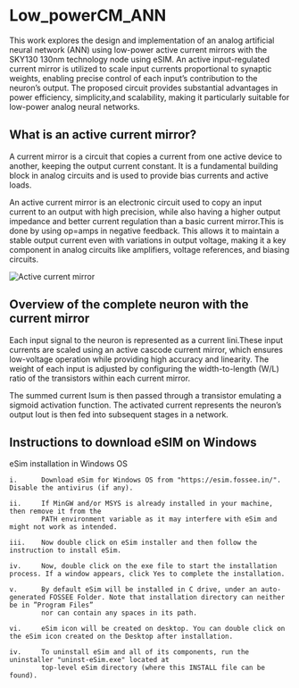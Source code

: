 # Low_powerCM_ANN

This work explores the design and implementation of an analog artificial neural network (ANN) using low-power active current mirrors with the SKY130 130nm technology node using eSIM. An active input-regulated current mirror is utilized to scale input currents proportional to synaptic weights, enabling precise control of each input’s contribution to the neuron’s output. The proposed circuit provides substantial advantages in power efficiency, simplicity,and scalability, making it particularly suitable for low-power analog neural networks.

## What is an active current mirror?

A current mirror is a circuit that copies a current from one active device to another, keeping the output current constant. It is a fundamental building block in analog circuits and is used to provide bias currents and active loads.

An active current mirror is an electronic circuit used to copy an input current to an output with high precision, while also having a higher output impedance and better current regulation than a basic current mirror.This is done by using op=amps in negative feedback. This allows it to maintain a stable output current even with variations in output voltage, making it a key component in analog circuits like amplifiers, voltage references, and biasing circuits.

![Active current mirror](https://github.com/user-attachments/assets/0f0eba49-3702-4027-9412-407c5150a959)

## Overview of the complete neuron with the current mirror 

Each input signal to the neuron is represented as a current Iini.These input currents are scaled using an active cascode current mirror, which ensures low-voltage operation while providing high accuracy and linearity. The weight of each input is adjusted by configuring the width-to-length (W/L) ratio of the transistors within each current mirror. 

The summed current Isum is then passed through a transistor emulating a sigmoid activation function.
The activated current represents the neuron’s output Iout is then fed into subsequent stages in a network.

## Instructions to download eSIM on Windows
 eSim installation in Windows OS

    i.      Download eSim for Windows OS from "https://esim.fossee.in/". Disable the antivirus (if any).

    ii.     If MinGW and/or MSYS is already installed in your machine, then remove it from the
            PATH environment variable as it may interfere with eSim and might not work as intended.

    iii.    Now double click on eSim installer and then follow the instruction to install eSim.

    iv.     Now, double click on the exe file to start the installation process. If a window appears, click Yes to complete the installation.
    
    v.      By default eSim will be installed in C drive, under an auto-generated FOSSEE Folder. Note that installation directory can neither be in ”Program Files” 
            nor can contain any spaces in its path.
    
    vi.     eSim icon will be created on desktop. You can double click on the eSim icon created on the Desktop after installation.

    iv.     To uninstall eSim and all of its components, run the uninstaller "uninst-eSim.exe" located at 
            top-level eSim directory (where this INSTALL file can be found).

